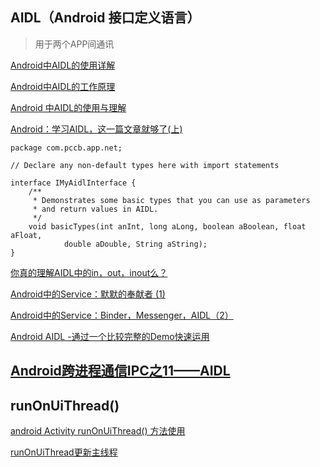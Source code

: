 
AIDL（Android 接口定义语言）
---

> 用于两个APP间通讯  

[Android中AIDL的使用详解](https://www.jianshu.com/p/d1fac6ccee98)  

[Android中AIDL的工作原理](https://www.jianshu.com/p/e0c583ea9289)  

[Android 中AIDL的使用与理解](http://blog.csdn.net/u011974987/article/details/51243539)  

[Android：学习AIDL，这一篇文章就够了(上)](http://blog.csdn.net/luoyanglizi/article/details/51980630)  

```
package com.pccb.app.net;

// Declare any non-default types here with import statements

interface IMyAidlInterface {
    /**
     * Demonstrates some basic types that you can use as parameters
     * and return values in AIDL.
     */
    void basicTypes(int anInt, long aLong, boolean aBoolean, float aFloat,
            double aDouble, String aString);
}
```

[你真的理解AIDL中的in，out，inout么？](http://blog.csdn.net/luoyanglizi/article/details/51958091)  

[Android中的Service：默默的奉献者 (1)   ](http://blog.csdn.net/luoyanglizi/article/details/51594016)  

[Android中的Service：Binder，Messenger，AIDL（2）](http://blog.csdn.net/luoyanglizi/article/details/51594016)  

[Android AIDL -通过一个比较完整的Demo快速运用](http://blog.csdn.net/Singleton1900/article/details/8434643)  

[Android跨进程通信IPC之11——AIDL](https://www.jianshu.com/p/375e3873b1f4)  
---

runOnUiThread()
---
[android Activity runOnUiThread() 方法使用](https://www.cnblogs.com/zhaoyanjun/archive/2016/05/11/5483221.html)  

[runOnUiThread更新主线程](https://www.cnblogs.com/wanqieddy/p/4153203.html)  
